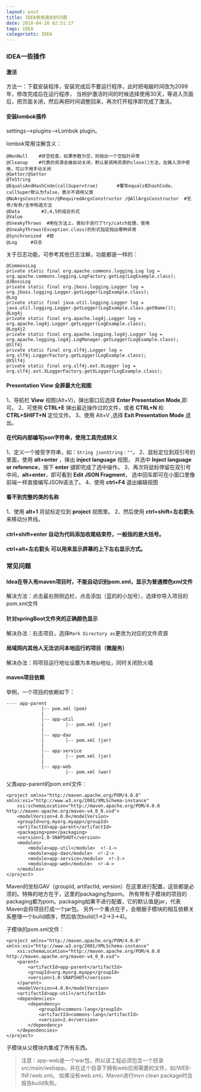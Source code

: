```yaml
---
layout: post
title: IDEA使用遇到的问题
date: 2018-04-28 02:51:17
tags: IDEA
categoriets: IDEA
---
```


### IDEA一些操作

#### 激活
方法一：下载安装程序，安装完成后不要运行程序，此时把电脑时间改为2099年，修改完成后在运行程序，
当袒护激活时间的时候选择使用30天，等进入页面后，把页面关闭，然后再把时间调整回来，再次打开程序即完成了激活。

#### 安装lombok插件
settings-->plugins-->Lombok plugin。

lombok常用注解含义：
```
@NonNull    #非空检查，如果参数为空，则抛出一个空指针异常
@Cleanup    #代表的资源会被自动关闭，默认是调用资源的close()方法，在输入流中使用，可以不用手动关闭
@Getter/@Setter
@ToString
@EqualsAndHashCode(callSuper=true)       #覆写equals和hashCode，callSuper默认为false，表示不调用父类
@NoArgsConstructor/@RequiredArgsConstructor /@AllArgsConstructor  #无参/有参/全参构造方法
@Data        #3,4,5的组合形式
@Value
@SneakyThrows  #用在方法上，类似于进行了try/catch处理，使用@SneakyThrows(Exception.class)的形式指定抛出哪种异常
@Synchronized  #锁
@Log     #日志
```

<!-- more -->

关于日志功能，可参考其他日志注解，功能都是一样的：
```
@CommonsLog
private static final org.apache.commons.logging.Log log = org.apache.commons.logging.LogFactory.getLog(LogExample.class);
@JBossLog
private static final org.jboss.logging.Logger log = org.jboss.logging.Logger.getLogger(LogExample.class);
@Log
private static final java.util.logging.Logger log = java.util.logging.Logger.getLogger(LogExample.class.getName());
@Log4j
private static final org.apache.log4j.Logger log = org.apache.log4j.Logger.getLogger(LogExample.class);
@Log4j2
private static final org.apache.logging.log4j.Logger log = org.apache.logging.log4j.LogManager.getLogger(LogExample.class);
@Slf4j
private static final org.slf4j.Logger log = org.slf4j.LoggerFactory.getLogger(LogExample.class);
@XSlf4j
private static final org.slf4j.ext.XLogger log = org.slf4j.ext.XLoggerFactory.getXLogger(LogExample.class);
```

#### Presentation View 全屏最大化视图
1、导航栏 **View** 视图(Alt+V)，弹出窗口后选择 **Enter Presentation Mode**,即可。
2、可使用 **CTRL+E** 弹出最近操作过的文件，或者 **CTRL+N** 和 **CTRL+SHIFT+N** 定位文件。
3、使用 Alt+V ,选择 **Exit Presentation Mode** 退出。


#### 在代码内部编写json字符串，使用工具完成转义
1、定义一个接受字符串，如：`String jsonString：""`。
2、鼠标定位到双引号的里面，使用 **alt+enter** ，弹出 **inject language** 视图，
并选中 **Inject language or reference**，按下 **enter** 键即完成了选中操作。
3、再次将鼠标停留在双引号中间，**alt+enter**，即可看到 **Edit JSON Fragment**，
选中回车即可在小窗口里像前端一样直接编写JSON语法了。
4、使用 **ctrl+F4** 退出编辑视图

#### 看不到完整的类的名称
1、使用 **alt+1** 将鼠标定位到 **project** 视图里。
2、然后使用 **ctrl+shift+左右箭头** 来移动分界线。

#### ctrl+shift+enter 自动为代码添加收尾结束符，一般指的是大括号。

#### ctrl+alt+左右箭头 可以用来显示屏幕的上下左右显示方式。

### 常见问题

#### Idea在导入有maven项目时，不能自动识别pom.xml，显示为普通橙色xml文件
解决方法：点击最右侧侧边栏，点击添加（蓝的的小加号），选择你导入项目的pom.xml文件

#### 针对springBoot文件夹的正确颜色显示
解决办法：右击项目，选择`Mark Directory as`更改为对应的文件资源

#### 局域网内其他人无法访问本地运行的项目（微服务）
解决办法：将项目运行地址设置为本地ip地址，同时关闭防火墙


#### maven项目依赖
举例，一个项目的依赖如下：
```
---- app-parent
             |-- pom.xml (pom)
             |
             |-- app-util
             |        |-- pom.xml (jar)
             |
             |-- app-dao
             |        |-- pom.xml (jar)
             |
             |-- app-service
             |        |-- pom.xml (jar)
             |
             |-- app-web
                      |-- pom.xml (war)
```
父类app-parent的pom.xml文件：
```
<project xmlns="http://maven.apache.org/POM/4.0.0" xmlns:xsi="http://www.w3.org/2001/XMLSchema-instance"
	xsi:schemaLocation="http://maven.apache.org/POM/4.0.0 http://maven.apache.org/maven-v4_0_0.xsd">
	<modelVersion>4.0.0</modelVersion>
	<groupId>org.myorg.myapp</groupId>
	<artifactId>app-parent</artifactId>
	<packaging>pom</packaging>
	<version>1.0-SNAPSHOT</version>
	<modules>
		<module>app-util</module>  <!-1->
		<module>app-dao</module>  <!-2->
		<module>app-service</module>  <!-3->
		<module>app-web</module>  <!-4->
	</modules>
</project>
```
Maven的坐标GAV（groupId, artifactId, version）在这里进行配置，这些都是必须的。特殊的地方在于，这里的packaging为pom。
所有带有子模块的项目的packaging都为pom。packaging如果不进行配置，它的默认值是jar，代表Maven会将项目打成一个jar包。
另外一个重点在于，会根据子模块的相互依赖关系整理一个build顺序，然后依次build(1->2->3->4)。

子模块的pom.xml文件：
```
<project xmlns="http://maven.apache.org/POM/4.0.0" xmlns:xsi="http://www.w3.org/2001/XMLSchema-instance"
	xsi:schemaLocation="http://maven.apache.org/POM/4.0.0 http://maven.apache.org/maven-v4_0_0.xsd">
	<parent>
		<artifactId>app-parent</artifactId>
		<groupId>org.myorg.myapp</groupId>
		<version>1.0-SNAPSHOT</version>
	</parent>
	<modelVersion>4.0.0</modelVersion>
	<artifactId>app-util</artifactId>
	<dependencies>
		<dependency>
			<groupId>commons-lang</groupId>
			<artifactId>commons-lang</artifactId>
			<version>2.4</version>
		</dependency>
	</dependencies>
</project>
```
子模块从父模块内集成了所有东西。
>注意：app-web是一个war包，所以该工程必须包含一个目录src/main/webapp。并在这个目录下拥有web应用需要的文件，如/WEB-INF/web.xml。
如果没有web.xml，Maven进行mvn clean package时会报告build失败。

